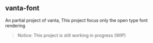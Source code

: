 vanta-font
----

An partial project of vanta, This project focus only the open type font rendering

> Notice: This project is still working in progress (WIP)